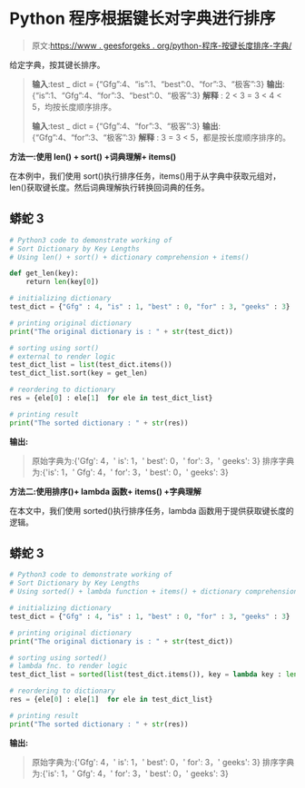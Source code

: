 # Python 程序根据键长对字典进行排序

> 原文:[https://www . geesforgeks . org/python-程序-按键长度排序-字典/](https://www.geeksforgeeks.org/python-program-to-sort-dictionary-by-key-lengths/)

给定字典，按其键长排序。

> **输入**:test _ dict = {“Gfg”:4、“is”:1、“best”:0、“for”:3、“极客”:3}
> **输出**:{“is”:1、“Gfg”:4、“for”:3、“best”:0、“极客”:3}
> **解释** : 2 < 3 = 3 < 4 < 5，均按长度顺序排序。
> 
> **输入**:test _ dict = {“Gfg”:4、“for”:3、“极客”:3}
> **输出**:{“Gfg”:4、“for”:3、“极客”:3}
> **解释** : 3 = 3 < 5，都是按长度顺序排序的。

**方法一:使用 len() + sort() +词典理解+ items()**

在本例中，我们使用 sort()执行排序任务，items()用于从字典中获取元组对，len()获取键长度。然后词典理解执行转换回词典的任务。

## 蟒蛇 3

```py
# Python3 code to demonstrate working of 
# Sort Dictionary by Key Lengths
# Using len() + sort() + dictionary comprehension + items()

def get_len(key):
    return len(key[0])

# initializing dictionary
test_dict = {"Gfg" : 4, "is" : 1, "best" : 0, "for" : 3, "geeks" : 3}

# printing original dictionary
print("The original dictionary is : " + str(test_dict))

# sorting using sort()
# external to render logic 
test_dict_list = list(test_dict.items())
test_dict_list.sort(key = get_len)

# reordering to dictionary
res = {ele[0] : ele[1]  for ele in test_dict_list}

# printing result 
print("The sorted dictionary : " + str(res)) 
```

**输出:**

> 原始字典为:{'Gfg': 4，' is': 1，' best': 0，' for': 3，' geeks': 3}
> 排序字典为:{'is': 1，' Gfg': 4，' for': 3，' best': 0，' geeks': 3}

**方法二:使用排序()+ lambda 函数+ items() +字典理解**

在本文中，我们使用 sorted()执行排序任务，lambda 函数用于提供获取键长度的逻辑。

## 蟒蛇 3

```py
# Python3 code to demonstrate working of 
# Sort Dictionary by Key Lengths
# Using sorted() + lambda function + items() + dictionary comprehension

# initializing dictionary
test_dict = {"Gfg" : 4, "is" : 1, "best" : 0, "for" : 3, "geeks" : 3}

# printing original dictionary
print("The original dictionary is : " + str(test_dict))

# sorting using sorted()
# lambda fnc. to render logic 
test_dict_list = sorted(list(test_dict.items()), key = lambda key : len(key[0]))

# reordering to dictionary
res = {ele[0] : ele[1]  for ele in test_dict_list}

# printing result 
print("The sorted dictionary : " + str(res)) 
```

**输出:**

> 原始字典为:{'Gfg': 4，' is': 1，' best': 0，' for': 3，' geeks': 3}
> 排序字典为:{'is': 1，' Gfg': 4，' for': 3，' best': 0，' geeks': 3}
